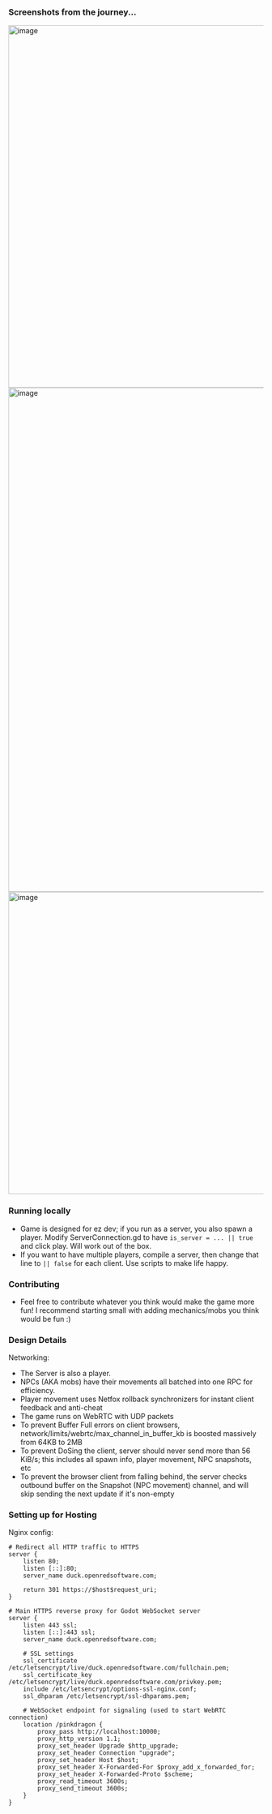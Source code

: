 ### Screenshots from the journey...

<img width="1755" height="715" alt="image" src="https://github.com/user-attachments/assets/30c4b12f-4112-474a-af17-0abecf646e16" />

<img width="1412" height="995" alt="image" src="https://github.com/user-attachments/assets/4d35c1a9-dbd5-4cd2-8827-a9f8510e5155" />

<img width="1144" height="596" alt="image" src="https://github.com/user-attachments/assets/faa7496d-a7cd-4af8-aba0-eca14d25598f" />

### Running locally

* Game is designed for ez dev; if you run as a server, you also spawn a player. Modify ServerConnection.gd to have `is_server = ... || true` and click play. Will work out of the box.
* If you want to have multiple players, compile a server, then change that line to `|| false` for each client. Use scripts to make life happy.

### Contributing

* Feel free to contribute whatever you think would make the game more fun! I recommend starting small with adding mechanics/mobs you think would be fun :)

### Design Details

Networking:
* The Server is also a player.
* NPCs (AKA mobs) have their movements all batched into one RPC for efficiency.
* Player movement uses Netfox rollback synchronizers for instant client feedback and anti-cheat
* The game runs on WebRTC with UDP packets
* To prevent Buffer Full errors on client browsers, network/limits/webrtc/max_channel_in_buffer_kb is boosted massively from 64KB to 2MB
* To prevent DoSing the client, server should never send more than 56 KiB/s; this includes all spawn info, player movement, NPC snapshots, etc
* To prevent the browser client from falling behind, the server checks outbound buffer on the Snapshot (NPC movement) channel, and will skip sending the next update if it's non-empty

### Setting up for Hosting

Nginx config:
```
# Redirect all HTTP traffic to HTTPS
server {
    listen 80;
    listen [::]:80;
    server_name duck.openredsoftware.com;

    return 301 https://$host$request_uri;
}

# Main HTTPS reverse proxy for Godot WebSocket server
server {
    listen 443 ssl;
    listen [::]:443 ssl;
    server_name duck.openredsoftware.com;

    # SSL settings
    ssl_certificate /etc/letsencrypt/live/duck.openredsoftware.com/fullchain.pem;
    ssl_certificate_key /etc/letsencrypt/live/duck.openredsoftware.com/privkey.pem;
    include /etc/letsencrypt/options-ssl-nginx.conf;
    ssl_dhparam /etc/letsencrypt/ssl-dhparams.pem;

    # WebSocket endpoint for signaling (used to start WebRTC connection)
    location /pinkdragon {
        proxy_pass http://localhost:10000;
        proxy_http_version 1.1;
        proxy_set_header Upgrade $http_upgrade;
        proxy_set_header Connection "upgrade";
        proxy_set_header Host $host;
        proxy_set_header X-Forwarded-For $proxy_add_x_forwarded_for;
        proxy_set_header X-Forwarded-Proto $scheme;
        proxy_read_timeout 3600s;
        proxy_send_timeout 3600s;
    }
}

```
